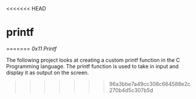 <<<<<<< HEAD
# printf
=======
*0x11 Printf*

The following project looks at creating a custom printf function in the C Programming language. The printf function is used to take in input and display it as output on the screen.
>>>>>>> 96a3bbe7a49cc308c664588e2c270b4d5c307b5d
